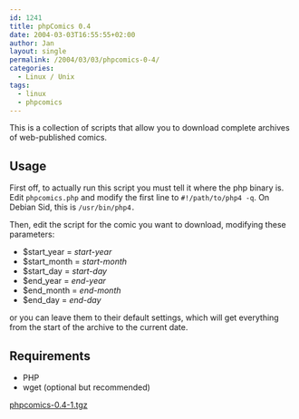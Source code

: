 ```yaml
---
id: 1241
title: phpComics 0.4
date: 2004-03-03T16:55:55+02:00
author: Jan
layout: single
permalink: /2004/03/03/phpcomics-0-4/
categories:
  - Linux / Unix
tags:
  - linux
  - phpcomics
---
```

This is a collection of scripts that allow you to download complete archives of web-published comics.

## Usage

First off, to actually run this script you must tell it where the php binary is. Edit `phpcomics.php` and modify the first line to `#!/path/to/php4 -q`. On Debian Sid, this is `/usr/bin/php4.`

Then, edit the script for the comic you want to download, modifying these parameters:

  * $start_year = _start-year_
  * $start_month = _start-month_
  * $start_day = _start-day_
  * $end_year = _end-year_
  * $end_month = _end-month_
  * $end_day = _end-day_

or you can leave them to their default settings, which will get everything from the start of the archive to the current date.

## Requirements

*  PHP
* wget (optional but recommended)

[phpcomics-0.4-1.tgz](/assets/files/2004/03/phpcomics-0.4-1.tgz)
